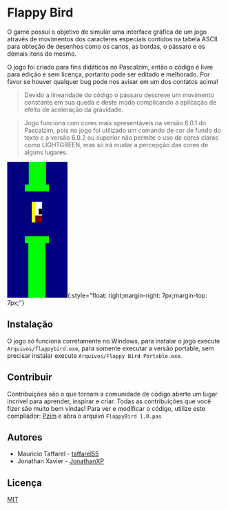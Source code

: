# Flappy Bird

O game possui o objetivo de simular uma interface gráfica de um jogo através de movimentos dos caracteres especiais contidos na tabela ASCII para obteção de desenhos como os canos, as bordas, o pássaro e os demais itens do mesmo.

O jogo foi criado para fins didáticos no Pascalzim, então o código é livre para edição e sem licença, portanto pode ser editado e melhorado. Por favor se houver qualquer bug pode nos avisar em um dos contatos acima!

> Devido a linearidade do código o pássaro descreve um movimento constante em sua queda e deste modo complicando a aplicação de efeito de aceleração da gravidade.

> Jogo funciona com cores mais apresentáveis na versão 6.0.1 do Pascalzim, pois no jogo foi utilizado um comando de cor de fundo do texto e a versão 6.0.2 ou superior não permite o uso de cores claras como LIGHTGREEN, mas só irá mudar a percepção das cores de alguns lugares.

![Imagem](https://raw.githubusercontent.com/taffarel55/FlappyBird/master/Arquivos/dataflappy/left%20bitmap.bmp){:style="float: right;margin-right: 7px;margin-top: 7px;"}

## Instalação
O jogo só funciona corretamente no Windows, para instalar o jogo execute `Arquivos/flappybird.exe`, para somente executar a versão portable, sem precisar instalar execute `Arquivos/Flappy Bird Portable.exe`.

## Contribuir
Contribuições são o que tornam a comunidade de código aberto um lugar incrível para aprender, inspirar e criar. Todas as contribuições que você fizer são muito bem vindas!
Para ver e modificar o código, utilize este compilador: [Pzim](http://pascalzimbr.blogspot.com/) e abra o arquivo `FlappyBird 1.0.pas`

## Autores
* Mauricio Taffarel - [taffarel55](https://github.com/taffarel55)
* Jonathan Xavier - [JonathanXP](https://github.com/JonathanXP)

## Licença
[MIT](https://github.com/taffarel55/FlappyBird/blob/master/LICENSE)
